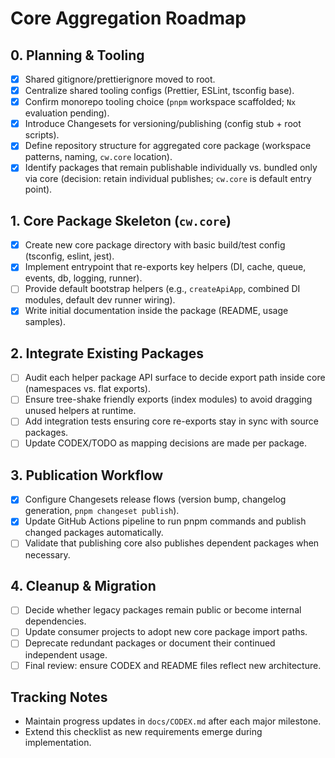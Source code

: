 # Core Aggregation Roadmap

## 0. Planning & Tooling
- [x] Shared gitignore/prettierignore moved to root.
- [x] Centralize shared tooling configs (Prettier, ESLint, tsconfig base).
- [x] Confirm monorepo tooling choice (`pnpm` workspace scaffolded; `Nx` evaluation pending).
- [x] Introduce Changesets for versioning/publishing (config stub + root scripts).
- [x] Define repository structure for aggregated core package (workspace patterns, naming, `cw.core` location).
- [x] Identify packages that remain publishable individually vs. bundled only via core (decision: retain individual publishes; `cw.core` is default entry point).

## 1. Core Package Skeleton (`cw.core`)
- [x] Create new core package directory with basic build/test config (tsconfig, eslint, jest).
- [x] Implement entrypoint that re-exports key helpers (DI, cache, queue, events, db, logging, runner).
- [ ] Provide default bootstrap helpers (e.g., `createApiApp`, combined DI modules, default dev runner wiring).
- [x] Write initial documentation inside the package (README, usage samples).

## 2. Integrate Existing Packages
- [ ] Audit each helper package API surface to decide export path inside core (namespaces vs. flat exports).
- [ ] Ensure tree-shake friendly exports (index modules) to avoid dragging unused helpers at runtime.
- [ ] Add integration tests ensuring core re-exports stay in sync with source packages.
- [ ] Update CODEX/TODO as mapping decisions are made per package.

## 3. Publication Workflow
- [x] Configure Changesets release flows (version bump, changelog generation, `pnpm changeset publish`).
- [x] Update GitHub Actions pipeline to run pnpm commands and publish changed packages automatically.
- [ ] Validate that publishing core also publishes dependent packages when necessary.

## 4. Cleanup & Migration
- [ ] Decide whether legacy packages remain public or become internal dependencies.
- [ ] Update consumer projects to adopt new core package import paths.
- [ ] Deprecate redundant packages or document their continued independent usage.
- [ ] Final review: ensure CODEX and README files reflect new architecture.

## Tracking Notes
- Maintain progress updates in `docs/CODEX.md` after each major milestone.
- Extend this checklist as new requirements emerge during implementation.
